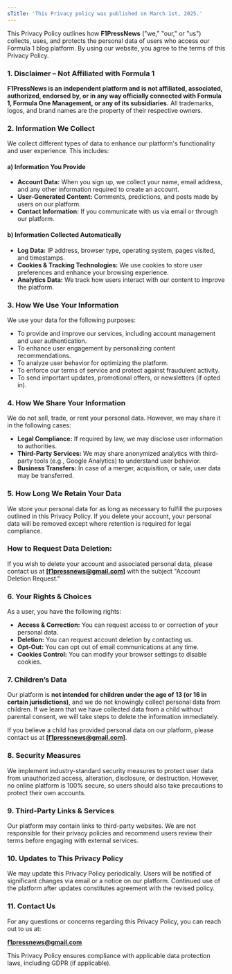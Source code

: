 ```yaml
---
sTitle: 'This Privacy policy was published on March 1st, 2025.'
---
```


This Privacy Policy outlines how **F1PressNews** ("we," "our," or "us") collects, uses, and protects the personal data of users who access our Formula 1 blog platform. By using our website, you agree to the terms of this Privacy Policy.

###  1. Disclaimer – Not Affiliated with Formula 1
**F1PressNews is an independent platform and is not affiliated, associated, authorized, endorsed by, or in any way officially connected with Formula 1, Formula One Management, or any of its subsidiaries.** All trademarks, logos, and brand names are the property of their respective owners.


### 2. Information We Collect

We collect different types of data to enhance our platform's functionality and user experience. This includes:

#### a) Information You Provide
- **Account Data:** When you sign up, we collect your name, email address, and any other information required to create an account.
- **User-Generated Content:** Comments, predictions, and posts made by users on our platform.
- **Contact Information:** If you communicate with us via email or through our platform.

#### b) Information Collected Automatically
- **Log Data:** IP address, browser type, operating system, pages visited, and timestamps.
- **Cookies & Tracking Technologies:** We use cookies to store user preferences and enhance your browsing experience.
- **Analytics Data:** We track how users interact with our content to improve the platform.

### 3. How We Use Your Information

We use your data for the following purposes:
- To provide and improve our services, including account management and user authentication.
- To enhance user engagement by personalizing content recommendations.
- To analyze user behavior for optimizing the platform.
- To enforce our terms of service and protect against fraudulent activity.
- To send important updates, promotional offers, or newsletters (if opted in).


### 4. How We Share Your Information

We do not sell, trade, or rent your personal data. However, we may share it in the following cases:
- **Legal Compliance:** If required by law, we may disclose user information to authorities.
- **Third-Party Services:** We may share anonymized analytics with third-party tools (e.g., Google Analytics) to understand user behavior.
- **Business Transfers:** In case of a merger, acquisition, or sale, user data may be transferred.


### 5. How Long We Retain Your Data

We store your personal data for as long as necessary to fulfill the purposes outlined in this Privacy Policy. If you delete your account, your personal data will be removed except where retention is required for legal compliance.

### How to Request Data Deletion:
If you wish to delete your account and associated personal data, please contact us at **[f1pressnews@gmail.com]** with the subject "Account Deletion Request."


### 6. Your Rights & Choices

As a user, you have the following rights:
- **Access & Correction:** You can request access to or correction of your personal data.
- **Deletion:** You can request account deletion by contacting us.
- **Opt-Out:** You can opt out of email communications at any time.
- **Cookies Control:** You can modify your browser settings to disable cookies.


### 7. Children’s Data

Our platform is **not intended for children under the age of 13 (or 16 in certain jurisdictions)**, and we do not knowingly collect personal data from children. If we learn that we have collected data from a child without parental consent, we will take steps to delete the information immediately.

If you believe a child has provided personal data on our platform, please contact us at **[f1pressnews@gmail.com]**.


### 8. Security Measures

We implement industry-standard security measures to protect user data from unauthorized access, alteration, disclosure, or destruction. However, no online platform is 100% secure, so users should also take precautions to protect their own accounts.


### 9. Third-Party Links & Services

Our platform may contain links to third-party websites. We are not responsible for their privacy policies and recommend users review their terms before engaging with external services.


### 10. Updates to This Privacy Policy

We may update this Privacy Policy periodically. Users will be notified of significant changes via email or a notice on our platform. Continued use of the platform after updates constitutes agreement with the revised policy.


### 11. Contact Us

For any questions or concerns regarding this Privacy Policy, you can reach out to us at:

**f1pressnews@gmail.com**


This Privacy Policy ensures compliance with applicable data protection laws, including GDPR (if applicable).